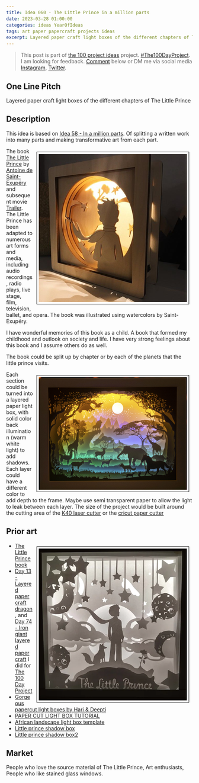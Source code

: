 ```yaml
---
title: Idea 060 - The Little Prince in a million parts
date: 2023-03-28 01:00:00
categories: ideas YearOfIdeas
tags: art paper papercraft projects ideas
excerpt: Layered paper craft light boxes of the different chapters of The Little Prince
---
```


> This post is part of [the 100 project ideas](https://blog.abluestar.com/projects/2023-100-ideas/) project. [#The100DayProject](https://www.the100dayproject.org/). I am looking for feedback. <a href='#utterances-comments'>Comment</a> below or DM me via social media <a href="https://instagram.com/funvill" rel="nofollow noopener noreferrer"><i class="fab fa-fw fa-instagram" aria-hidden="true"></i><span class="label">Instagram</span></a>, <a href="https://twitter.com/funvill" rel="nofollow noopener noreferrer"><i class="fab fa-fw fa-twitter" aria-hidden="true"></i><span class="label">Twitter</span></a>.

## One Line Pitch

Layered paper craft light boxes of the different chapters of The Little Prince

## Description

This idea is based on [Idea 58 - In a million parts](/idea058-a-quotable-book-in-a-million-parts/). Of splitting a written work into many parts and making transformative art from each part.

<img src="/public/uploads/2023/littleprince-layers.png" alt="littleprince-layers" style="float: right; margin: 10px; border: 1px solid black; padding: 5px"/>The book [The Little Prince](https://en.wikipedia.org/wiki/The_Little_Prince) by [Antoine de Saint-Exupéry](https://en.wikipedia.org/wiki/Antoine_de_Saint-Exup%C3%A9ry) and subsequent movie [Trailer](https://www.youtube.com/watch?v=fEPqgSNLfK8). The Little Prince has been adapted to numerous art forms and media, including audio recordings, radio plays, live stage, film, television, ballet, and opera.  The book was illustrated using watercolors by Saint-Exupéry.

I have wonderful memories of this book as a child. A book that formed my childhood and outlook on society and life. I have very strong feelings about this book and I assume others do as well.

The book could be split up by chapter or by each of the planets that the little prince visits.

<img src="/public/uploads/2023/african-lightbox.png" alt="african-lightbox" style="float: right; margin: 10px; border: 1px solid black; padding: 5px"/>Each section could be turned into a layered paper light box, with solid color back illumination (warm white light)  to add shadows. Each layer could have a different color to add depth to the frame. Maybe use semi transparent paper to allow the light to leak between each layer. The size of the project would be built around the cutting area of the [K40 laser cutter](https://all3dp.com/2/k40-laser-cutters-all-you-need-to-know/) or the [cricut paper cutter](https://cricut.com/en-ca/)

## Prior art

<img src="/public/uploads/2023/littleprince-layers2.png" alt="littleprince-layers" style="float: right; margin: 10px; border: 1px solid black; padding: 5px"/>

- [The Little Prince book](http://the-little-prince.site/appendix/The_Little_Prince.pdf)
- [Day 13 - Layered paper craft dragon](https://blog.abluestar.com/day-13-layered-paper-craft-dragon/), and  [Day 74 - Iron giant layered paper craft](https://blog.abluestar.com/day-74-iron-giant-layered-paper-craft/) I did for [The 100 Day Project](https://blog.abluestar.com/projects/2015-The100DayProject/)
- [Gorgeous papercut light boxes by Hari & Deepti](https://mymodernmet.com/hari-deepti-hand-cut-illuminated-paper/)
- [PAPER CUT LIGHT BOX TUTORIAL](https://jennifermaker.com/paper-cut-light-box-tutorial/)
- [African landscape light box template](https://lightboxtemplate.com/product/3d-paper-cut-light-box-template-digital-svg-files-afircan/)
- [Little prince shadow box](https://www.etsy.com/ca/listing/624432324/the-little-prince-little-prince-little)
- [Little prince shadow box2](https://www.etsy.com/ca/listing/741924448/lightbox-wood-papercut-le-petit-prince)

## Market

People who love the source material of The Little Prince, Art enthusiasts, People who like stained glass windows.

